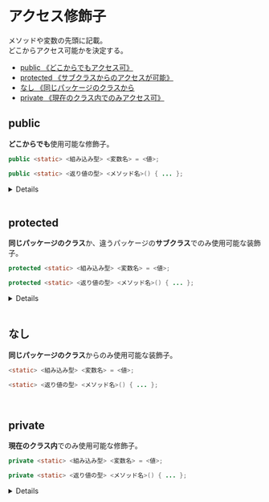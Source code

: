 # アクセス修飾子

メソッドや変数の先頭に記載。<br>
どこからアクセス可能かを決定する。

- [public 《どこからでもアクセス可》](#public)
- [protected 《サブクラスからのアクセスが可能》](#protected)
- [なし 《同じパッケージのクラスから](#none)
- [private 《現在のクラス内でのみアクセス可》](#private)

<span id="public"></span>
## public

**どこからでも**使用可能な修飾子。

```java
public <static> <組み込み型> <変数名> = <値>;

public <static> <返り値の型> <メソッド名>() { ... };
```

<details>

```java
class Test {
  public static String hello = "Hello World";

  public static void printHello() {
    System.out.println(hello); // OK
  }
}
```

```java
class Main {
  public static void main(String[] args) {
    System.out.println(Test.hello); // OK 変数呼び出し【Test.hello】
    Test.printHello(); // OK
  }
}
```

</details>

<br>

<span id="protected"></span>
## protected

**同じパッケージのクラス**か、違うパッケージの**サブクラス**でのみ使用可能な装飾子。

```java
protected <static> <組み込み型> <変数名> = <値>;

protected <static> <返り値の型> <メソッド名>() { ... };
```

<details>

同パッケージ

```java
class Test {
  protected static String hello = "Hello World";

  protected static void printHello() {
    System.out.println(hello);
  }
}
```

```java
class Main {
  public static void main(String[] args) {
    System.out.println(Test.hello); // OK 同じパッケージ内のため、呼び出し可能
    Test.printHello(); // OK 同じパッケージ内のため、呼び出し可能
  }
}
```

<br>

異パッケージ・サブクラス

```bash
.
├── Main.java
├── sample
│    └── Test.java
└── sample2
     └── SubTest.java
```

```java
package sample;

public class Test {
  protected static String hello = "Hello World";

  protected static void printHello() {
    System.out.println(hello);
  }
}
```

```java
package sample2;

import sample.Test;

public class SubTest extends Test {
  public static void subPrintHello() {
    System.out.println(Test.hello); // OK サブクラスなため可
  }
}
```

```java
import sample.Test;
import sample2.SubTest;

class Main {
  public static void main(String[] args) {
    System.out.println(Test.hello); // error パッケージが異なるため不可
    Test.printHello(); // OK パッケージが異なるため不可

    SubTest.subPrintHello(); // => Hello World
  }
}
```

</details>

<br>

<span id="none"></span>
## なし

**同じパッケージのクラス**からのみ使用可能な装飾子。

```java
<static> <組み込み型> <変数名> = <値>;

<static> <返り値の型> <メソッド名>() { ... };
```

<br>

<span id="private"></span>
## private

**現在のクラス内**でのみ使用可能な修飾子。

```java
private <static> <組み込み型> <変数名> = <値>;

private <static> <返り値の型> <メソッド名>() { ... };
```

<details>

```java
class Test {
  private static String hello = "Hello World";

  private static void printHello() {
    System.out.println(hello); // OK
  }
}
```

```java
class Main {
  public static void main(String[] args) {
    System.out.println(Test.hello); // error
    Test.printHello(); // error
  }
}
```

</details>
